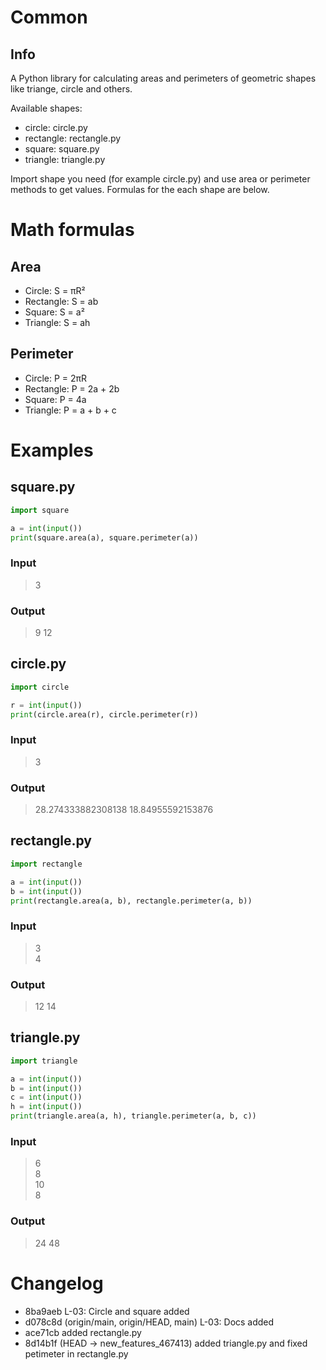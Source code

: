# Common
## Info
A Python library for calculating areas and perimeters of geometric shapes like triange, circle and others.

Available shapes:
- circle: circle.py
- rectangle: rectangle.py
- square: square.py
- triangle: triangle.py

Import shape you need (for example circle.py) and use area or perimeter methods to get values. Formulas for the each shape are below.

# Math formulas
## Area
- Circle: S = πR²
- Rectangle: S = ab
- Square: S = a²
- Triangle: S = ah

## Perimeter
- Circle: P = 2πR
- Rectangle: P = 2a + 2b
- Square: P = 4a
- Triangle: P = a + b + c

# Examples
## square.py
```python
import square

a = int(input())
print(square.area(a), square.perimeter(a))
```
### Input
> 3

### Output
> 9 12

## circle.py
```python
import circle

r = int(input())
print(circle.area(r), circle.perimeter(r))
```

### Input
> 3

### Output
> 28.274333882308138 18.84955592153876

## rectangle.py
```python
import rectangle

a = int(input())
b = int(input())
print(rectangle.area(a, b), rectangle.perimeter(a, b))
```

### Input
> 3\
> 4

### Output
> 12 14

## triangle.py
```python
import triangle

a = int(input())
b = int(input())
c = int(input())
h = int(input())
print(triangle.area(a, h), triangle.perimeter(a, b, c))
```

### Input
> 6\
> 8\
> 10\
> 8

### Output
> 24 48

# Changelog
- 8ba9aeb L-03: Circle and square added
- d078c8d (origin/main, origin/HEAD, main) L-03: Docs added
- ace71cb added rectangle.py
- 8d14b1f (HEAD -> new_features_467413) added triangle.py and fixed petimeter in rectangle.py
